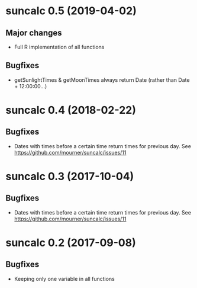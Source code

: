 # suncalc 0.5 (2019-04-02)

## Major changes 
* Full R implementation of all functions

## Bugfixes
* getSunlightTimes & getMoonTimes always return Date (rather than Date + 12:00:00...)

# suncalc 0.4 (2018-02-22)

## Bugfixes
* Dates with times before a certain time return times for previous day. See https://github.com/mourner/suncalc/issues/11

# suncalc 0.3 (2017-10-04)

## Bugfixes
* Dates with times before a certain time return times for previous day. See https://github.com/mourner/suncalc/issues/11

# suncalc 0.2 (2017-09-08)

## Bugfixes
* Keeping only one variable in all functions
